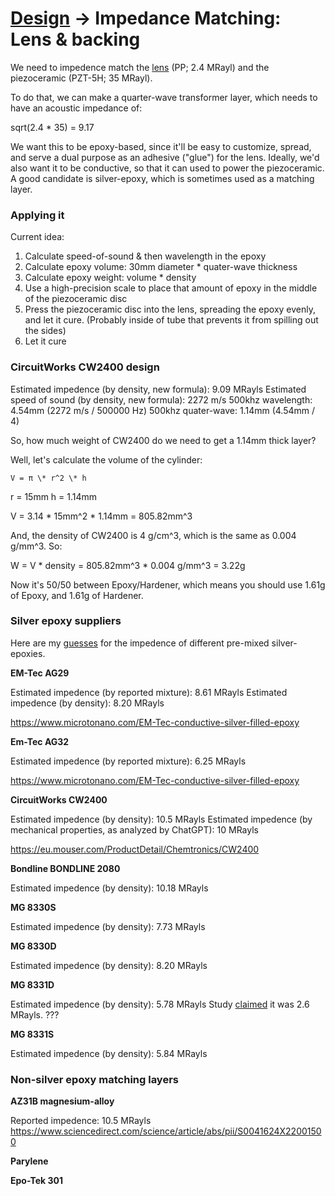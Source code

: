 # [Design](/design.md) → Impedance Matching: Lens & backing

We need to impedence match the [lens](/design/lens.md) (PP; 2.4 MRayl) and the piezoceramic (PZT-5H; 35 MRayl).

To do that, we can make a quarter-wave transformer layer, which needs to have an acoustic impedance of:

sqrt(2.4 * 35) = 9.17

We want this to be epoxy-based, since it'll be easy to customize, spread, and serve a dual purpose as an adhesive ("glue") for the lens. Ideally, we'd also want it to be conductive, so that it can used to power the piezoceramic. A good candidate is silver-epoxy, which is sometimes used as a matching layer.

### Applying it

Current idea:
1. Calculate speed-of-sound & then wavelength in the epoxy
2. Calculate epoxy volume: 30mm diameter * quater-wave thickness
3. Calculate epoxy weight: volume * density
4. Use a high-precision scale to place that amount of epoxy in the middle of the piezoceramic disc
5. Press the piezoceramic disc into the lens, spreading the epoxy evenly, and let it cure. (Probably inside of tube that prevents it from spilling out the sides)
6. Let it cure

### CircuitWorks CW2400 design

Estimated impedence (by density, new formula): 9.09 MRayls
Estimated speed of sound (by density, new formula): 2272 m/s
500khz wavelength: 4.54mm (2272 m/s / 500000 Hz)
500khz quater-wave: 1.14mm (4.54mm / 4)

So, how much weight of CW2400 do we need to get a 1.14mm thick layer?

Well, let's calculate the volume of the cylinder:

`V = π \* r^2 \* h`

r = 15mm
h = 1.14mm

V = 3.14 * 15mm^2 * 1.14mm = 805.82mm^3

And, the density of CW2400 is 4 g/cm^3, which is the same as 0.004 g/mm^3. So:

W = V * density = 805.82mm^3 * 0.004 g/mm^3 = 3.22g

Now it's 50/50 between Epoxy/Hardener, which means you should use 1.61g of Epoxy, and 1.61g of Hardener.

### Silver epoxy suppliers

Here are my <u>guesses</u> for the impedence of different pre-mixed silver-epoxies.

**EM-Tec AG29**

Estimated impedence (by reported mixture): 8.61 MRayls
Estimated impedence (by density): 8.20 MRayls

https://www.microtonano.com/EM-Tec-conductive-silver-filled-epoxy

**Em-Tec AG32**

Estimated impedence (by reported mixture): 6.25 MRayls

https://www.microtonano.com/EM-Tec-conductive-silver-filled-epoxy

**CircuitWorks CW2400**

Estimated impedence (by density): 10.5 MRayls
Estimated impedence (by mechanical properties, as analyzed by ChatGPT): 10 MRayls

https://eu.mouser.com/ProductDetail/Chemtronics/CW2400

**Bondline BONDLINE 2080**

Estimated impedence (by density): 10.18 MRayls

**MG 8330S**

Estimated impedence (by density): 7.73 MRayls

**MG 8330D**

Estimated impedence (by density): 8.20 MRayls

**MG 8331D**

Estimated impedence (by density): 5.78 MRayls
Study [claimed](https://www.sciencedirect.com/science/article/pii/S0041624X1100254X?casa_token=rEts8rk1DtkAAAAA:Y7WaGLIGJZaJsn3oteEy97Z95EHWwbJtJlq0JVtY42URWapPmIVmnqNNXl0wkAGefCOGL3JBvUY) it was 2.6 MRayls. ???

**MG 8331S**

Estimated impedence (by density): 5.84 MRayls

### Non-silver epoxy matching layers

**AZ31B magnesium-alloy**

Reported impedence: 10.5 MRayls
https://www.sciencedirect.com/science/article/abs/pii/S0041624X22001500

**Parylene**

**Epo-Tek 301**